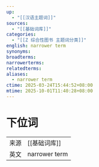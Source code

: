 ```yaml
---
up:
  - "[[汉语主题词]]"
sources:
  - "[[基础词库]]"
categories:
  - "[[Z 综合性图书 主题词分类]]"
english: narrower term
synonyms:
broadterms:
narrowerterms:
relatedterms:
aliases:
  - narrower term
ctime: 2025-03-24T15:44:52+08:00
mtime: 2025-10-01T11:40:28+08:00
---
```


# 下位词

| | |
| --- | --- |
| 来源 | [[基础词库]] |
| 英文 | narrower term |
